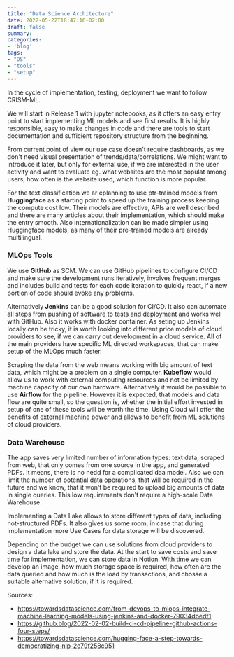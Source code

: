 ```yaml
---
title: "Data Science Architecture"
date: 2022-05-22T18:47:16+02:00
draft: false
summary: 
categories: 
- 'blog'
tags:
- "DS"
- "tools"
- "setup"
---
```


In the cycle of implementation, testing, deployment we want to follow CRISM-ML.

We will start in Release 1 with jupyter notebooks, as it offers an easy entry point to start implementing ML models and see first results. It is highly responsible, easy to make changes in code and there are tools to start documentation and sufficient repository structure from the beginning.

From current point of view our use case doesn't require dashboards, as we don't need visual presentation of trends/data/correlations. We might want to introduce it later, but only for external use, if we are interested in the user activity and want to evaluate eg. what websites are the most populat among users, how often is the website used, which function is more popular.

For the text classification we ar eplanning to use ptr-trained models from **Huggingface** as a starting point to speed up the training process keeping the compute cost low. Their models are effective, APIs are well described and there are many articles about their implementation, which should make the entry smooth. Also internationalization can be made simpler using Huggingface models, as many of their pre-trained models are already multilingual.

### MLOps Tools

We use **GitHub** as SCM. We can use GitHub pipelines to configure CI/CD and make sure the development runs iteratively, involves frequent merges and includes build and tests for each code iteration to quickly react, if a new portion of code should evoke any problems. 

Alternatively **Jenkins** can be a good solution for CI/CD. It also can automate all steps from pushing of software to tests and deployment and works well with GitHub. Also it works with docker container. As seting up Jenkins locally can be tricky, it is worth looking into different price models of cloud providers to see, if we can carry out development in a cloud service. All of the main providers have specific ML directed workspaces, that can make setup of the MLOps much faster.

Scraping the data from the web means working with big amount of text data, which might be a problem on a single computer. **Kubeflow** would allow us to work with external computing resources and not be limited by machine capacity of our own hardware. Alternatively it would be possible to use **Airflow** for the pipeline. However it is expected, that models and data flow are quite small, so the question is, whether the initial effort invested in setup of one of these tools will be worth the time. Using Cloud will offer the benefits of external machine power and allows to benefit from ML solutions of cloud providers.

### Data Warehouse

The app saves very limited number of information types: text data, scraped from web, that only comes from one source in the app, and generated PDFs. It means, there is no nedd for a complicated daa model. Also we can limit the number of potential data operations, that will be required in the future and we know, that it won't be required to upload big amounts of data in single queries. This low requirements don't require a high-scale Data Warehouse.

Implementing a Data Lake allows to store different types of data, including not-structured PDFs. It also gives us some room, in case that during implementation more Use Cases for data storage will be discovered. 

Depending on the budget we can use solutions from cloud providers to design a data lake and store the data. At the start to save costs and save time for implementation, we can store data in Notion. With time we can develop an image, how much storage space is required, how often are the data queried and how much is the load by transactions, and chosse a suitable alternative solution, if it is required.

Sources:
* https://towardsdatascience.com/from-devops-to-mlops-integrate-machine-learning-models-using-jenkins-and-docker-79034dbedf1
* https://github.blog/2022-02-02-build-ci-cd-pipeline-github-actions-four-steps/
* https://towardsdatascience.com/hugging-face-a-step-towards-democratizing-nlp-2c79f258c951
